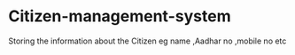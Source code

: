 # Citizen-management-system
Storing the information about the Citizen eg name ,Aadhar no ,mobile no etc  
